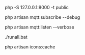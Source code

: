 php -S 127.0.0.1:8000 -t public

php artisan mqtt:subscribe --debug

php artisan mqtt:listen --verbose

./runall.bat

php artisan icons:cache